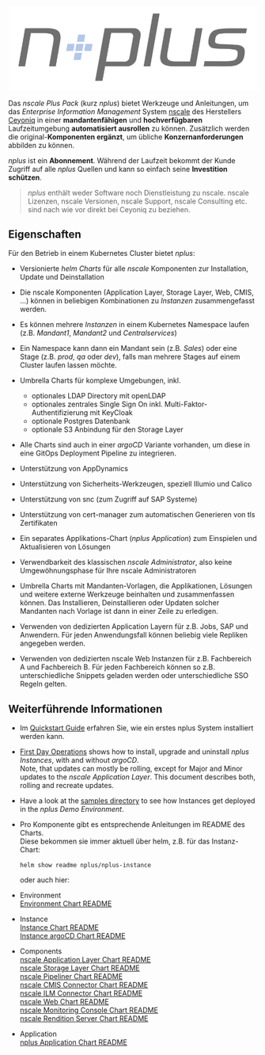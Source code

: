 ![logo_nplus](README.assets/logo_nplus.svg)

Das *nscale Plus Pack* (kurz *nplus*) bietet Werkzeuge und Anleitungen, um das *Enterprise Information Management* System [nscale](https://ceyoniq.com/produkte/) des Herstellers [Ceyoniq](www.ceyoniq.com) in einer **mandantenfähigen** und **hochverfügbaren** Laufzeitumgebung **automatisiert ausrollen** zu können. Zusätzlich werden die original-**Komponenten ergänzt**, um übliche **Konzernanforderungen** abbilden zu können.

*nplus* ist ein **Abonnement**. Während der Laufzeit bekommt der Kunde Zugriff auf alle *nplus* Quellen und kann so einfach seine **Investition schützen**.

>  *nplus* enthält weder Software noch Dienstleistung zu nscale. nscale Lizenzen, nscale Versionen, nscale Support, nscale Consulting etc. sind nach wie vor direkt bei Ceyoniq zu beziehen.



## Eigenschaften

Für den Betrieb in einem Kubernetes Cluster bietet *nplus*:

- Versionierte *helm Charts* für alle *nscale* Komponenten zur Installation, Update und Deinstallation
- Die nscale Komponenten (Application Layer, Storage Layer, Web, CMIS, ...) können in beliebigen Kombinationen zu *Instanzen* zusammengefasst werden.
- Es können mehrere *Instanzen* in einem Kubernetes Namespace laufen (z.B. *Mandant1*, *Mandant2* und *Centralservices*)
- Ein Namespace kann dann ein Mandant sein (z.B. *Sales*) oder eine Stage (z.B. *prod*, *qa* oder *dev*), falls man mehrere Stages auf einem Cluster laufen lassen möchte.
- Umbrella Charts für komplexe Umgebungen, inkl. 
  - optionales LDAP Directory mit openLDAP
  - optionales zentrales Single Sign On inkl. Multi-Faktor-Authentifizierung mit KeyCloak
  - optionale Postgres Datenbank
  - optionale S3 Anbindung für den Storage Layer

- Alle Charts sind auch in einer *argoCD* Variante vorhanden, um diese in eine GitOps Deployment Pipeline zu integrieren.
- Unterstützung von AppDynamics
- Unterstützung von Sicherheits-Werkzeugen, speziell Illumio und Calico
- Unterstützung von snc (zum Zugriff auf SAP Systeme)
- Unterstützung von cert-manager zum automatischen Generieren von tls Zertifikaten
- Ein separates Applikations-Chart (*nplus Application*) zum Einspielen und Aktualisieren von Lösungen
- Verwendbarkeit des klassischen *nscale Administrator*, also keine Umgewöhnungsphase für Ihre nscale Administratoren
- Umbrella Charts mit Mandanten-Vorlagen, die Applikationen, Lösungen und weitere externe Werkzeuge beinhalten und zusammenfassen können. Das Installieren, Deinstallieren oder Updaten solcher Mandanten nach Vorlage ist dann in einer Zeile zu erledigen.
- Verwenden von dedizierten Application Layern für z.B. Jobs, SAP und Anwendern. Für jeden Anwendungsfall können beliebig viele Repliken angegeben werden.
- Verwenden von dedizierten nscale Web Instanzen für z.B. Fachbereich A und Fachbereich B. Für jeden Fachbereich können so z.B. unterschiedliche Snippets geladen werden oder unterschiedliche SSO Regeln gelten.



## Weiterführende Informationen

- Im [Quickstart Guide](docs/quickstart.md) erfahren Sie, wie ein erstes nplus System installiert werden kann.

- [First Day Operations](docs/operations1.md) shows how to install, upgrade and uninstall *nplus Instances*, with and without *argoCD*.  
  Note, that updates can mostly be rolling, except for Major and Minor updates to the *nscale Application Layer*. This document describes both, rolling and recreate updates.

- Have a look at the [samples directory](samples/README.md) to see how Instances get deployed in the *nplus Demo Environment*.

- Pro Komponente gibt es entsprechende Anleitungen im README des Charts.  
  Diese bekommen sie immer aktuell über helm, z.B. für das Instanz-Chart:
  ```
  helm show readme nplus/nplus-instance
  ```
  oder auch hier:
  
- Environment  
  [Environment Chart README](docs/environment.md)  
  
- Instance  
  [Instance Chart README](docs/instance.md)  
  [Instance argoCD Chart README](docs/instance-argo.md)  
  
- Components  
  [nscale Application Layer Chart README](docs/nappl.md)  
  [nscale Storage Layer Chart README](docs/nstl.md)  
  [nscale Pipeliner Chart README](docs/pipeliner.md)  
  [nscale CMIS Connector Chart README](docs/cmis.md)  
  [nscale ILM Connector Chart README](docs/ilm.md)  
  [nscale Web Chart README](docs/web.md)  
  [nscale Monitoring Console Chart README](docs/mon.md)  
  [nscale Rendition Server Chart README](docs/rs.md)  
  
- Application  
  [nplus Application Chart README](docs/application.md)  

